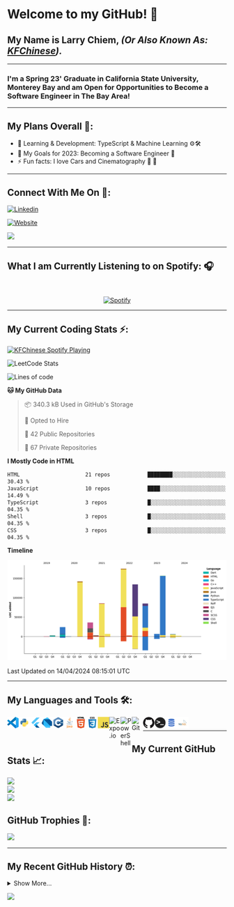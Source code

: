 
# Welcome to my GitHub!  👋

## My Name is Larry Chiem, *(Or Also Known As: [KFChinese][website]).*


---

 ### I'm a Spring 23' Graduate in California State University, Monterey Bay and am Open for Opportunities to Become a Software Engineer in The Bay Area! 

---

## My Plans Overall 💯:

- 🤖  Learning & Development: TypeScript & Machine Learning ⚙️🛠
- 🥅  My Goals for 2023: Becoming a Software Engineer 💯
- ⚡ Fun facts: I love Cars and Cinematography 🔰 🎥

---


## Connect With Me On 🔗:


 [![Linkedin](https://img.shields.io/badge/linked-in-369?style=flat-square&logo=linkedin&logoColor=white&color=blue)](https://www.linkedin.com/in/larry-chiem/)


[![Website](https://img.shields.io/website?label=My%20webite&style=for-the-badge&url=https%3A%2F%2Flarrychiem.engineer)](https://larrychiem.engineer) 

![](https://komarev.com/ghpvc/?username=kfchinese&color=blue)

---

## What I am Currently Listening to on Spotify: 🎧
&nbsp;<div align="center">
  [![Spotify](https://novatorem-kfchinese.vercel.app/api/spotify?background_color=0d1117&border_color=64bdec)](https://open.spotify.com/user/1237943609)
</div>

---
## My Current Coding Stats ⚡️:
[<img src="https://www.codewars.com/users/KFChinese/badges/large" alt="KFChinese Spotify Playing" width="350" />](https://www.codewars.com/users/KFChinese)

![LeetCode Stats](https://leetcard.jacoblin.cool/KFChinese?theme=dark&font=Gluten&ext=activity)
<!--START_SECTION:waka-->
![Lines of code](https://img.shields.io/badge/From%20Hello%20World%20I%27ve%20Written-865.5%20thousand%20lines%20of%20code-blue)

**🐱 My GitHub Data** 

> 📦 340.3 kB Used in GitHub's Storage 
 > 
> 💼 Opted to Hire
 > 
> 📜 42 Public Repositories 
 > 
> 🔑 67 Private Repositories 
 > 
**I Mostly Code in HTML** 

```text
HTML                     21 repos            ████████░░░░░░░░░░░░░░░░░   30.43 % 
JavaScript               10 repos            ████░░░░░░░░░░░░░░░░░░░░░   14.49 % 
TypeScript               3 repos             █░░░░░░░░░░░░░░░░░░░░░░░░   04.35 % 
Shell                    3 repos             █░░░░░░░░░░░░░░░░░░░░░░░░   04.35 % 
CSS                      3 repos             █░░░░░░░░░░░░░░░░░░░░░░░░   04.35 % 
```



**Timeline**

![Lines of Code chart](https://raw.githubusercontent.com/KFChinese/KFChinese/master/assets/bar_graph.png)


 Last Updated on 14/04/2024 08:15:01 UTC
<!--END_SECTION:waka-->

---

## My Languages and Tools 🛠:

[<img align="left" alt="Visual Studio Code" width="26px" src="https://raw.githubusercontent.com/github/explore/80688e429a7d4ef2fca1e82350fe8e3517d3494d/topics/visual-studio-code/visual-studio-code.png" /> ][website]
[<img align="left" alt="Python" width="26px" src="https://raw.githubusercontent.com/github/explore/80688e429a7d4ef2fca1e82350fe8e3517d3494d/topics/python/python.png" />][website]
[<img align="left" alt="Flutter" width="26px" src="https://raw.githubusercontent.com/github/explore/80688e429a7d4ef2fca1e82350fe8e3517d3494d/topics/flutter/flutter.png" />][website]
[<img align="left" alt="Dart" width="26px" src="https://raw.githubusercontent.com/github/explore/80688e429a7d4ef2fca1e82350fe8e3517d3494d/topics/dart/dart.png" />][website]
[<img align="left" alt="C++" width="26px" src="https://raw.githubusercontent.com/github/explore/80688e429a7d4ef2fca1e82350fe8e3517d3494d/topics/cpp/cpp.png" />][website]
[<img align="left" alt="Java" width="26px" src="https://raw.githubusercontent.com/github/explore/80688e429a7d4ef2fca1e82350fe8e3517d3494d/topics/java/java.png" />][website]
[<img align="left" alt="HTML5" width="26px" src="https://raw.githubusercontent.com/github/explore/80688e429a7d4ef2fca1e82350fe8e3517d3494d/topics/html/html.png" />][website]
[<img align="left" alt="CSS3" width="26px" src="https://raw.githubusercontent.com/github/explore/80688e429a7d4ef2fca1e82350fe8e3517d3494d/topics/css/css.png" />][website]
[<img align="left" alt="javascript" width="26px" src="https://raw.githubusercontent.com/github/explore/80688e429a7d4ef2fca1e82350fe8e3517d3494d/topics/javascript/javascript.png" />][website]
[<img align="left" alt="Expo.io" width="26px" src="https://avatars0.githubusercontent.com/u/12504344?s=200&v=4" />][website]
[<img align="left" alt="PowerShell" width="26px" src="https://avatars2.githubusercontent.com/u/11524380?s=200&v=4" />][website]
[<img align="left" alt="Git" width="26px" src="https://avatars3.githubusercontent.com/u/18133?s=200&v=4" />][website]
[<img align="left" alt="GitHub" width="26px" src="https://raw.githubusercontent.com/github/explore/78df643247d429f6cc873026c0622819ad797942/topics/github/github.png" />][website]
[<img align="left" alt="Terminal" width="26px" src="https://raw.githubusercontent.com/github/explore/80688e429a7d4ef2fca1e82350fe8e3517d3494d/topics/terminal/terminal.png" />][website]
[<img align="left" alt="SQL" width="26px" src="https://raw.githubusercontent.com/github/explore/80688e429a7d4ef2fca1e82350fe8e3517d3494d/topics/sql/sql.png" />][website]
[<img align="left" alt="MySQL" width="26px" src="https://raw.githubusercontent.com/github/explore/80688e429a7d4ef2fca1e82350fe8e3517d3494d/topics/mysql/mysql.png" />][website]

<br />


---

## My Current GitHub Stats 📈:

![](https://github-readme-stats.kfchinese.vercel.app/api?username=KFChinese&show_icons=true&hide_border=true&theme=tokyonight)<br/>
![](https://github-readme-streak-stats.herokuapp.com/?user=kfchinese&theme=dark&hide_border=true&theme=tokyonight)<br/>
![](https://github-readme-stats.vercel.app/api/top-langs/?username=kfchinese&theme=tokyonight&hide_border=true&include_all_commits=true&count_private=true&layout=compact)

## GitHub Trophies 🥇:
![](https://github-profile-trophy.vercel.app/?username=kfchinese&theme=tokyonight)


---

## My Recent GitHub History ⏰:
  
<details>
  <summary>Show More...</summary>
  
  <!--START_SECTION:activity-->
1. 🎉 Merged PR [#5](https://github.com/KFChinese/ILP-Portfolio/pull/5) in [KFChinese/ILP-Portfolio](https://github.com/KFChinese/ILP-Portfolio)
2. 💪 Opened PR [#5](https://github.com/KFChinese/ILP-Portfolio/pull/5) in [KFChinese/ILP-Portfolio](https://github.com/KFChinese/ILP-Portfolio)
3. ❗️ Closed issue [#2](https://github.com/KFChinese/Larrychiem.engineer/issues/2) in [KFChinese/Larrychiem.engineer](https://github.com/KFChinese/Larrychiem.engineer)
4. 🗣 Commented on [#2](https://github.com/KFChinese/Larrychiem.engineer/issues/2) in [KFChinese/Larrychiem.engineer](https://github.com/KFChinese/Larrychiem.engineer)
5. 🗣 Commented on [#2](https://github.com/KFChinese/Larrychiem.engineer/issues/2) in [KFChinese/Larrychiem.engineer](https://github.com/KFChinese/Larrychiem.engineer)
<!--END_SECTION:activity-->


</details>




[website]: https://Larrychiem.Engineer
[linkedin]: https://linkedin.com/in/larry-chiem


![](https://hit.yhype.me/github/profile?user_id=33429605)
